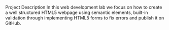 Project Description
In this web development lab we focus on how to create a well structured HTML5 webpage using semantic elements, built-in validation through implementing HTML5 forms to fix errors and publish it on GitHub.